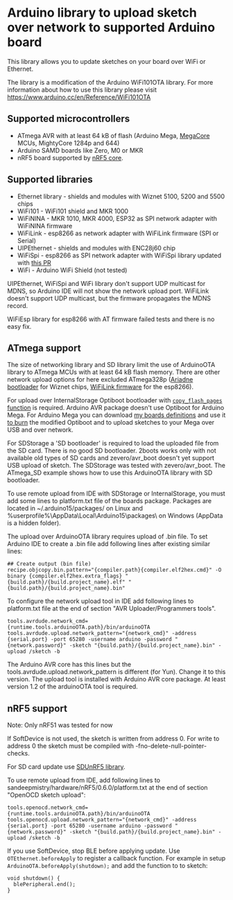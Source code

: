 
# Arduino library to upload sketch over network to supported Arduino board

This library allows you to update sketches on your board over WiFi or Ethernet.

The library is a modification of the Arduino WiFi101OTA library. For more information about how to use this library please visit
https://www.arduino.cc/en/Reference/WiFi101OTA

## Supported microcontrollers

* ATmega AVR with at least 64 kB of flash (Arduino Mega, [MegaCore](https://github.com/MCUdude/MegaCore) MCUs, MightyCore 1284p and 644)
* Arduino SAMD boards like Zero, M0 or MKR 
* nRF5 board supported by [nRF5 core](https://github.com/sandeepmistry/arduino-nRF5).

## Supported libraries

* Ethernet library - shields and modules with Wiznet 5100, 5200 and 5500 chips
* WiFi101 - WiFi101 shield and MKR 1000
* WiFiNINA - MKR 1010, MKR 4000, ESP32 as SPI network adapter with WiFiNINA firmware
* WiFiLink - esp8266 as network adapter with WiFiLink firmware (SPI or Serial)
* UIPEthernet - shields and modules with ENC28j60 chip
* WiFiSpi - esp8266 as SPI network adapter with WiFiSpi library updated with [this PR](https://github.com/JiriBilek/WiFiSpi/pull/12)
* WiFi - Arduino WiFi Shield (not tested)

UIPEthernet, WiFiSpi and WiFi library don't support UDP multicast for MDNS, so Arduino IDE will not show the network upload port. WiFiLink doesn't support UDP multicast, but the firmware propagates the MDNS record.

WiFiEsp library for esp8266 with AT firmware failed tests and there is no easy fix. 

## ATmega support

The size of networking library and SD library limit the use of ArduinoOTA library to ATmega MCUs with at least 64 kB flash memory. There are other network upload options for here excluded ATmega328p ([Ariadne bootloader](https://github.com/loathingKernel/ariadne-bootloader) for Wiznet chips, [WiFiLink firmware](https://github.com/jandrassy/arduino-firmware-wifilink) for the esp8266).

For upload over InternalStorage Optiboot bootloader with [`copy_flash_pages` function](https://github.com/Optiboot/optiboot/pull/269) is required. Arduino AVR package doesn't use Optiboot for Arduino Mega. For Arduino Mega you can download [my boards definitions](https://github.com/jandrassy/my_boards) and use it [to burn](https://arduino.stackexchange.com/questions/473/how-do-i-burn-the-bootloader) the modified Optiboot and to upload sketches to your Mega over USB and over network. 

For SDStorage a 'SD bootloader' is required to load the uploaded file from the SD card. There is no good SD bootloader. 2boots works only with not available old types of SD cards and zevero/avr_boot doesn't yet support USB upload of sketch. The SDStorage was tested with zevero/avr_boot. The ATmega_SD example shows how to use this ArduinoOTA library with SD bootloader.

To use remote upload from IDE with SDStorage or InternalStorage, you must add some lines to platform.txt file of the boards package. Packages are located in ~/.arduino15/packages/ on Linux and %userprofile%\AppData\Local\Arduino15\packages\ on Windows (AppData is a hidden folder).

The upload over ArduinoOTA library requires upload of .bin file. To set Arduino IDE to create a .bin file add following lines after existing similar lines:

```
## Create output (bin file)
recipe.objcopy.bin.pattern="{compiler.path}{compiler.elf2hex.cmd}" -O binary {compiler.elf2hex.extra_flags} "{build.path}/{build.project_name}.elf" "{build.path}/{build.project_name}.bin"
```

To configure the network upload tool in IDE add following lines to platform.txt file at the end of section "AVR Uploader/Programmers tools".

```
tools.avrdude.network_cmd={runtime.tools.arduinoOTA.path}/bin/arduinoOTA
tools.avrdude.upload.network_pattern="{network_cmd}" -address {serial.port} -port 65280 -username arduino -password "{network.password}" -sketch "{build.path}/{build.project_name}.bin" -upload /sketch -b
```

The Arduino AVR core has this lines but the tools.avrdude.upload.network_pattern is different (for Yun). Change it to this version. The upload tool is installed with Arduino AVR core package. At least version 1.2 of the arduinoOTA tool is required.

## nRF5 support

Note: Only nRF51 was tested for now

If SoftDevice is not used, the sketch is written from address 0. For write to address 0 the sketch must be compiled with -fno-delete-null-pointer-checks.

For SD card update use [SDUnRF5 library](https://github.com/jandrassy/SDUnRF5).

To use remote upload from IDE, add following lines to sandeepmistry/hardware/nRF5/0.6.0/platform.txt at the end of section "OpenOCD sketch upload":

```
tools.openocd.network_cmd={runtime.tools.arduinoOTA.path}/bin/arduinoOTA
tools.openocd.upload.network_pattern="{network_cmd}" -address {serial.port} -port 65280 -username arduino -password "{network.password}" -sketch "{build.path}/{build.project_name}.bin" -upload /sketch -b
```

If you use SoftDevice, stop BLE before applying update. Use `OTEthernet.beforeApply` to register a callback function. For example in setup `ArduinoOTA.beforeApply(shutdown);` and add the function to to sketch:

```
void shutdown() {
  blePeripheral.end();
}
```

